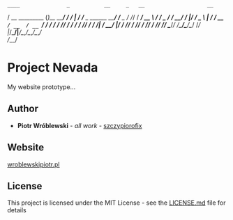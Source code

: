     ____               _           __     _   __                    __     
   / __ \_________    (_)__  _____/ /_   / | / /__ _   ______ _____/ /___ _
  / /_/ / ___/ __ \  / / _ \/ ___/ __/  /  |/ / _ \ | / / __ `/ __  / __ `/
 / ____/ /  / /_/ / / /  __/ /__/ /_   / /|  /  __/ |/ / /_/ / /_/ / /_/ / 
/_/   /_/   \____/_/ /\___/\___/\__/  /_/ |_/\___/|___/\__,_/\__,_/\__,_/  
                /___/                                                      

# Project Nevada

My website prototype...


## Author

* **Piotr Wróblewski** - *all work* - [szczypiorofix](https://github.com/szczypiorofix)


## Website

[wroblewskipiotr.pl](https://wroblewskipiotr.pl)


## License

This project is licensed under the MIT License - see the [LICENSE.md](LICENSE.md) file for details